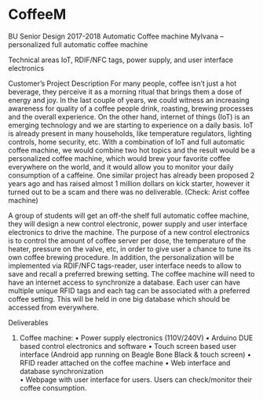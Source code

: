 # CoffeeM

BU Senior Design 2017-2018
Automatic Coffee machine
MyIvana – personalized full automatic coffee machine

Technical areas	
IoT, RDIF/NFC tags, power supply, and user interface electronics


Customer’s Project Description	For many people, coffee isn’t just a hot beverage, they perceive it as a morning ritual that brings them a dose of energy and joy. In the last couple of years, we could witness an increasing awareness for quality of a coffee people drink, roasting, brewing processes and the overall experience. On the other hand, internet of things (IoT) is an emerging technology and we are starting to experience on a daily basis.  IoT is already present in many households, like temperature regulators, lighting controls, home security, etc. With a combination of IoT and full automatic coffee machine, we would combine two hot topics and the result would be a personalized coffee machine, which would brew your favorite coffee everywhere on the world, and it would allow you to monitor your daily consumption of a caffeine. One similar project has already been proposed 2 years ago and has raised almost 1 million dollars on kick starter, however it turned out to be a scam and there was no deliverable. (Check: Arist coffee machine)

A group of students will get an off-the shelf full automatic coffee machine, they will design a new control electronic, power supply and user interface electronics to drive the machine. The purpose of a new control electronics is to control the amount of coffee server per dose, the temperature of the heater, pressure on the valve, etc, in order to give user a chance to tune its own coffee brewing procedure. In addition, the personalization will be implemented via RDIF/NFC tags-reader, user interface needs to allow to save and recall a preferred brewing setting. The coffee machine will need to have an internet access to synchronize a database. Each user can have multiple unique RFID tags and each tag can be associated with a preferred coffee setting. This will be held in one big database which should be accessed from everywhere.

Deliverables	
1.	Coffee machine:
•	Power supply electronics (110V/240V) 
•	Arduino DUE based control electronics and software
•	Touch screen based user interface (Android app running on Beagle Bone Black & touch screen)
•	RFID reader attached on the coffee machine
•	Web interface and database synchronization  
•	Webpage with user interface for users. Users can check/monitor their coffee consumption.



